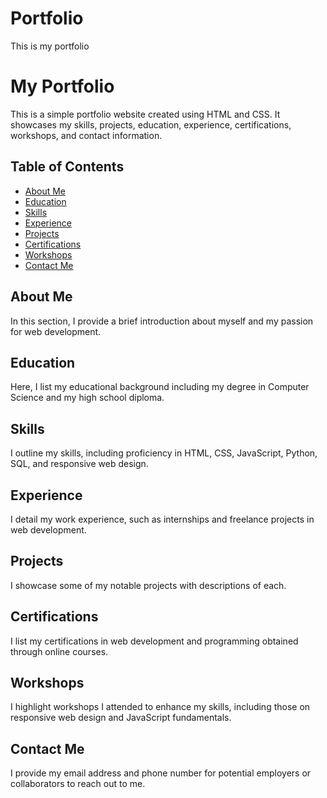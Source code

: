 # Portfolio
This is my portfolio
# My Portfolio

This is a simple portfolio website created using HTML and CSS. It showcases my skills, projects, education, experience, certifications, workshops, and contact information.

## Table of Contents

- [About Me](#about)
- [Education](#education)
- [Skills](#skills)
- [Experience](#experience)
- [Projects](#projects)
- [Certifications](#certifications)
- [Workshops](#workshops)
- [Contact Me](#contact)

## About Me
In this section, I provide a brief introduction about myself and my passion for web development.

## Education
Here, I list my educational background including my degree in Computer Science and my high school diploma.

## Skills
I outline my skills, including proficiency in HTML, CSS, JavaScript, Python, SQL, and responsive web design.

## Experience
I detail my work experience, such as internships and freelance projects in web development.

## Projects
I showcase some of my notable projects with descriptions of each.

## Certifications
I list my certifications in web development and programming obtained through online courses.

## Workshops
I highlight workshops I attended to enhance my skills, including those on responsive web design and JavaScript fundamentals.

## Contact Me
I provide my email address and phone number for potential employers or collaborators to reach out to me.

